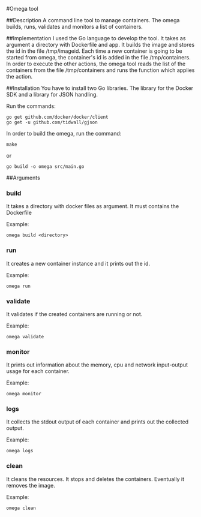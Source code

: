 #Omega tool

##Description
A command line tool to manage containers. The omega builds, runs, validates and monitors a list of containers.

##Implementation
I used the Go language to develop the tool.
It takes as argument a directory with Dockerfile and app. It builds the image and stores the id in the file /tmp/imageid.
Each time a new container is going to be started from omega, the container's id is added in the file /tmp/containers.
In order to execute the other actions, the omega tool reads the list of the containers from the file /tmp/containers
and runs the function which applies the action.

##Installation
You have to install two Go libraries.
The library for the Docker SDK and a library for JSON handling.

Run the commands:
```
go get github.com/docker/docker/client
go get -u github.com/tidwall/gjson
```

In order to build the omega, run the command:
```
make
```

or

```
go build -o omega src/main.go
```

##Arguments

### build
It takes a directory with docker files as argument. It must contains the Dockerfile

Example:
```
omega build <directory>
```

### run
It creates a new container instance and it prints out the id.

Example:
```
omega run
```

### validate
It validates if the created containers are running or not.

Example:
```
omega validate
```

### monitor
It prints out information about the memory, cpu and network input-output usage for each container.

Example:
```
omega monitor
```

### logs
It collects the stdout output of each container and prints out the collected output.

Example:
```
omega logs
```

### clean
It cleans the resources. It stops and deletes the containers. Eventually it removes the image.

Example:
```
omega clean
```

